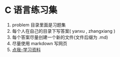 # C 语言练习集

1. problem 目录里面是习题集
1. 每个人在自己的目录下写答案( yanxu  ,  zhangxiang )
1. 每个答案尽量创建一个新的文件(文件后缀为 .md)
1. 尽量使用 markdown 写网页
1. [点我-学习资料](document/README.md)

